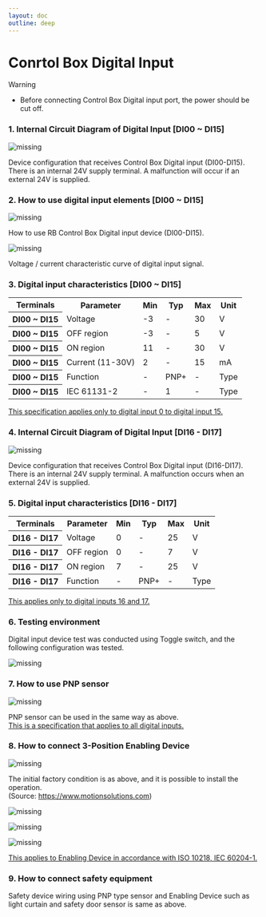 ```yaml
---
layout: doc
outline: deep
---
```


# Conrtol Box Digital Input

<div class="warning custom-block">
    <p class="custom-block-title">Warning</p>
    <ul>
        <li>
            Before connecting Control Box Digital input port, the power should be cut off.
        </li>
    </ul>
</div>

### 1. Internal Circuit Diagram of Digital Input [DI00 ~ DI15]

![missing](/manual/en/appendix/d-1/1.png)

Device configuration that receives Control Box Digital input (DI00-DI15).<br>
There is an internal 24V supply terminal. A malfunction will occur if an external 24V is supplied.

### 2. How to use digital input elements [DI00 ~ DI15]

![missing](/manual/en/appendix/d-1/2-1.png)

How to use RB Control Box Digital input device (DI00-DI15).

![missing](/manual/en/appendix/d-1/2-2.png)

Voltage / current characteristic curve of digital input signal.

### 3. Digital input characteristics [DI00 ~ DI15]

<table>
    <tr>
        <th>Terminals</th>
        <th>Parameter</th>
        <th>Min</th>
        <th>Typ</th>
        <th>Max</th>
        <th>Unit</th>
    </tr>
    <tr>
        <th>DI00 ~ DI15</th>
        <td>Voltage</td>
        <td>-3</td>
        <td>-</td>
        <td>30</td>
        <td>V</td>
    </tr>
    <tr>
        <th>DI00 ~ DI15</th>
        <td>OFF region</td>
        <td>-3</td>
        <td>-</td>
        <td>5</td>
        <td>V</td>
    </tr>
    <tr>
        <th>DI00 ~ DI15</th>
        <td>ON region</td>
        <td>11</td>
        <td>-</td>
        <td>30</td>
        <td>V</td>
    </tr>
    <tr>
        <th>DI00 ~ DI15</th>
        <td>Current (11-30V)</td>
        <td>2</td>
        <td>-</td>
        <td>15</td>
        <td>mA</td>
    </tr>
    <tr>
        <th>DI00 ~ DI15</th>
        <td>Function</td>
        <td>-</td>
        <td>PNP+</td>
        <td>-</td>
        <td>Type</td>
    </tr>
    <tr>
        <th>DI00 ~ DI15</th>
        <td>IEC 61131-2</td>
        <td>-</td>
        <td>1</td>
        <td>-</td>
        <td>Type</td>
    </tr>
</table>

<u>This specification applies only to digital input 0 to digital input 15.</u>

### 4. Internal Circuit Diagram of Digital Input [DI16 - DI17]

![missing](/manual/en/appendix/d-1/4.png)

Device configuration that receives Control Box Digital input (DI16-DI17).<br>
There is an internal 24V supply terminal. A malfunction occurs when an external 24V is supplied.

### 5. Digital input characteristics [DI16 - DI17]

<table>
    <tr>
        <th>Terminals</th>
        <th>Parameter</th>
        <th>Min</th>
        <th>Typ</th>
        <th>Max</th>
        <th>Unit</th>
    </tr>
    <tr>
        <th>DI16 - DI17</th>
        <td>Voltage</td>
        <td>0</td>
        <td>-</td>
        <td>25</td>
        <td>V</td>
    </tr>
    <tr>
        <th>DI16 - DI17</th>
        <td>OFF region</td>
        <td>0</td>
        <td>-</td>
        <td>7</td>
        <td>V</td>
    </tr>
    <tr>
        <th>DI16 - DI17</th>
        <td>ON region</td>
        <td>7</td>
        <td>-</td>
        <td>25</td>
        <td>V</td>
    </tr>
    <tr>
        <th>DI16 - DI17</th>
        <td>Function</td>
        <td>-</td>
        <td>PNP+</td>
        <td>-</td>
        <td>Type</td>
    </tr>
</table>

<u>This applies only to digital inputs 16 and 17.</u>

### 6. Testing environment

Digital input device test was conducted using Toggle switch, and the following configuration was tested.

![missing](/manual/en/appendix/d-1/6.png)

### 7. How to use PNP sensor

![missing](/manual/en/appendix/d-1/7.png)

PNP sensor can be used in the same way as above.<br>
<u>This is a specification that applies to all digital inputs.</u>

### 8. How to connect 3-Position Enabling Device

![missing](/manual/en/appendix/d-1/8-1.png)

The initial factory condition is as above, and it is possible to install the operation.<br>
(Source: https://www.motionsolutions.com)

![missing](/manual/en/appendix/d-1/8-2.png)

![missing](/manual/en/appendix/d-1/8-3.png)

![missing](/manual/en/appendix/d-1/8-4.png)

<u>This applies to Enabling Device in accordance with ISO 10218, IEC 60204-1.</u>

### 9. How to connect safety equipment

Safety device wiring using PNP type sensor and Enabling Device such as light curtain and safety door sensor is same as above.
